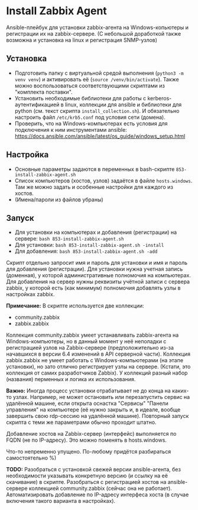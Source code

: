 Install Zabbix Agent
=========
Ansible-плейбук для установки zabbix-агента на Windows-копьютеры и регистрации их на zabbix-сервере.
(С небольшой доработкой также возможна и установка на linux и регистрация SNMP-узлов)

Установка
------------
- Подготовить папку с виртуальной средой выполнения (`python3 -m venv venv`) и активировать её (`source /venv/bin/activate`). Также можно воспользоваться соответствующими скриптами из "комплекта поставки".
- Установить необходимые библиотеки для работы с kerberos-аутентификацией в linux, коллекции для ansible и библиотеки для python (cм. текст скрипта `install_collection.sh`). И обязательно настроить файл `/etc/krb5.conf` под условия сети (домена).
- Проверить, что на Windows-компьютерах есть условия для подключения к ним инструментами ansible: https://docs.ansible.com/ansible/latest/os_guide/windows_setup.html


Настройка
------------
- Основные параметры задаются в переменных в bash-скрипте `853-install-zabbix-agent.sh`
- Список компьютеров (хостов, узлов) задаётся в файле `hosts.windows`. Там же можно задать и особенные настройки для каждого из хостов.
- (Имена/пароли из файлов убраны)

Запуск
------------
- Для установки на компьютерах и добавления (регистрации) на сервере: `bash 853-install-zabbix-agent.sh`
- Для установки: `bash 853-install-zabbix-agent.sh -install`
- Для добавления: `bash 853-install-zabbix-agent.sh -add`

Скрипт отдельно запросит имя и пароль для установки и имя и пароль для добавления (регистрации).
Для установки нужна учетная запись (доменная), у которой административные полномочия на компьютерах.
Для добавления на сервер нужны реквизиты учётной записи с сервера zabbix, у которой есть (как минимум) полномочия добавлять узлы в настройках zabbix.

**Примечание:**
В скрипте используется две коллекции:
  - community.zabbix
  - zabbix.zabbix

Коллекция community.zabbix умеет устанавливать zabbix-агента на Windows-компьютеры, но в данный момент у неё неполадки с регистрацией узлов на Zabbix-сервере (предположительно из-за начавшихся в версии 6.4 изменений в API серверной части).
Коллекция zabbix.zabbix не умеет работать с Windows-компьютерами (на этапе установки), но зато отлично регистрирует узлы на сервере. (Кстати, это коллекция от самих разработчиков Zabbix).
У коллекций разный набор (названия) перменных и логика их использования.

**Важно:** 
Иногда процесс установки отрабатывает не до конца на каких-то узлах. Например, не может остановить или перезапустить сервис на удалённой машине, если открыта оснастка "Сервисы" "Панели управления" на компьютере (её нужно закрыть и, в идеале, вообще завершить свою rdp-сессию на удалённой машине). Повторный запуск скрипта с теми же параметрами обычно проходит штатно.

Добавление хостов на Zabbix-сервер (интерфейс) выполняется по FQDN (не по IP-адресу). Это можно поменять в hosts.windows.

Что-то непременно упущено. По-любому придётся разбираться самостоятельно %)

**TODO:** 
Разобраться с установкой свежей версии ansible-агента, без необходимости указывать конкретную версию (и ссылку на её скачивание) в скрипте.
Разобраться с регистрацией хостов на ansible-сервере коллекцией community.zabbix (сейчас она не работает).
Автоматизировать добавление по IP-адресу интерфеса хоста (в случае включения такого варианта в настройках).
